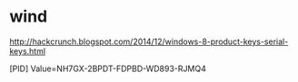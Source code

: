 # wind
http://hackcrunch.blogspot.com/2014/12/windows-8-product-keys-serial-keys.html

[PID]
Value=NH7GX-2BPDT-FDPBD-WD893-RJMQ4
